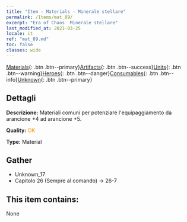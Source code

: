 ```yaml
---
title: "Item - Materials - Minerale stellare"
permalink: /Items/mat_89/
excerpt: "Era of Chaos  Minerale stellare"
last_modified_at: 2021-03-25
locale: it
ref: "mat_89.md"
toc: false
classes: wide
---
```

 [Materials](/it/Items/){: .btn .btn--primary}[Artifacts](/it/Items/Artifacts/){: .btn .btn--success}[Units](/it/Items/Units/){: .btn .btn--warning}[Heroes](/it/Items/Heroes/){: .btn .btn--danger}[Consumables](/it/Items/Consumables/){: .btn .btn--info}[Unknown](/it/Items/Unknown/){: .btn .btn--primary}

## Dettagli
 **Descrizione:** Materiali comuni per potenziare l'equipaggiamento da arancione +4 ad arancione +5.

 **Quality:** <span style="color: #FF8C00">OK</span>

 **Type:** Material

## Gather

*    Unknown_17 
*    Capitolo 26 (Sempre al comando) -> 26-7 

## This item contains:

  None

